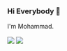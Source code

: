 ### Hi Everybody 👋

I'm Mohammad.

<a href="https://github.com/MamadTaheri68">
<img align="center" src="https://github-readme-stats.vercel.app/api?username=MamadTaheri68&show_icons=true&count_private=true&include_all_commits=true&theme=dracula" /></a>


<a href="https://github.com/MamadTaheri68">
<img align="center" src="https://github-readme-stats.vercel.app/api/top-langs/?username=MamadTaheri68" />
</a>



<!--
**MamadTaheri68/MamadTaheri68** is a ✨ _special_ ✨ repository because its `README.md` (this file) appears on your GitHub profile.

Here are some ideas to get you started:

- 🔭 I’m currently working on ...
- 🌱 I’m currently learning ...
- 👯 I’m looking to collaborate on ...
- 🤔 I’m looking for help with ...
- 💬 Ask me about ...
- 📫 How to reach me: ...
- 😄 Pronouns: ...
- ⚡ Fun fact: ...
-->

